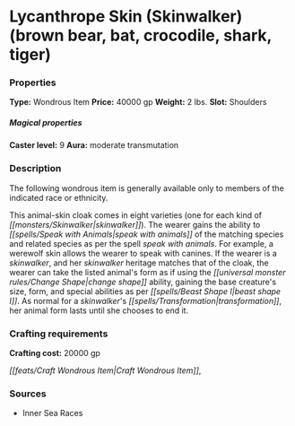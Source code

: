 ﻿---
Title: "Lycanthrope Skin (Skinwalker) (brown bear, bat, crocodile, shark, tiger)"
Type: "Wondrous Item"
Price: "40000 gp"
Weight: "2 lbs."
Slot: "Shoulders"
Caster level: "9"
Aura: "moderate transmutation"
Description: |
  "The following wondrous item is generally available only to members of the indicated race or ethnicity.
  This animal-skin cloak comes in eight varieties (one for each kind of skinwalker). The wearer gains the ability to speak with animals of the matching species and related species as per the spell _speak with animals_. For example, a _werewolf skin_ allows the wearer to speak with canines. If the wearer is a skinwalker, and her skinwalker heritage matches that of the cloak, the wearer can take the listed animal's form as if using the change shape ability, gaining the base creature's size, form, and special abilities as per _beast shape I_. As normal for a skinwalker's transformation, her animal form lasts until she chooses to end it."
Crafting cost: "20000 gp"
Sources: "['Inner Sea Races']"
---

# Lycanthrope Skin (Skinwalker) (brown bear, bat, crocodile, shark, tiger)

### Properties

**Type:** Wondrous Item **Price:** 40000 gp **Weight:** 2 lbs. **Slot:** Shoulders

##### Magical properties

**Caster level:** 9 **Aura:** moderate transmutation

### Description

The following wondrous item is generally available only to members of the indicated race or ethnicity.

This animal-skin cloak comes in eight varieties (one for each kind of _[[monsters/Skinwalker|skinwalker]]_). The wearer gains the ability to _[[spells/Speak with Animals|speak with animals]]_ of the matching species and related species as per the spell _speak with animals_. For example, a werewolf skin allows the wearer to speak with canines. If the wearer is a _skinwalker_, and her _skinwalker_ heritage matches that of the cloak, the wearer can take the listed animal's form as if using the _[[universal monster rules/Change Shape|change shape]]_ ability, gaining the base creature's size, form, and special abilities as per _[[spells/Beast Shape I|beast shape I]]_. As normal for a _skinwalker_'s _[[spells/Transformation|transformation]]_, her animal form lasts until she chooses to end it.

### Crafting requirements

**Crafting cost:** 20000 gp

_[[feats/Craft Wondrous Item|Craft Wondrous Item]]_,

### Sources

* Inner Sea Races